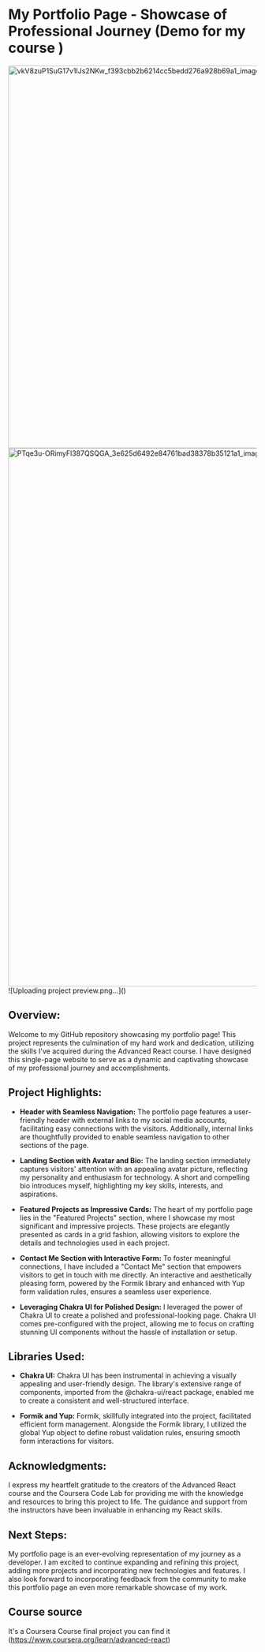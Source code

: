# My Portfolio Page - Showcase of Professional Journey (Demo for my course )
<img width="776" alt="vkV8zuP1SuG17v1IJs2NKw_f393cbb2b6214cc5bedd276a928b69a1_image4" src="https://github.com/mohamedreda22/portfolio/assets/73208810/1eed7dc8-fc21-4f25-a4d5-3274efc40c19">
<img width="1092" alt="PTqe3u-ORimyFl387QSQGA_3e625d6492e84761bad38378b35121a1_image3" src="https://github.com/mohamedreda22/portfolio/assets/73208810/2f21a422-ea08-45cc-a182-15ae334e405a">
![Uploading project preview.png…]()


## Overview:

Welcome to my GitHub repository showcasing my portfolio page! This project represents the culmination of my hard work and dedication, utilizing the skills I've acquired during the Advanced React course. I have designed this single-page website to serve as a dynamic and captivating showcase of my professional journey and accomplishments.

## Project Highlights:

- **Header with Seamless Navigation:** The portfolio page features a user-friendly header with external links to my social media accounts, facilitating easy connections with the visitors. Additionally, internal links are thoughtfully provided to enable seamless navigation to other sections of the page.

- **Landing Section with Avatar and Bio:** The landing section immediately captures visitors' attention with an appealing avatar picture, reflecting my personality and enthusiasm for technology. A short and compelling bio introduces myself, highlighting my key skills, interests, and aspirations.

- **Featured Projects as Impressive Cards:** The heart of my portfolio page lies in the "Featured Projects" section, where I showcase my most significant and impressive projects. These projects are elegantly presented as cards in a grid fashion, allowing visitors to explore the details and technologies used in each project.

- **Contact Me Section with Interactive Form:** To foster meaningful connections, I have included a "Contact Me" section that empowers visitors to get in touch with me directly. An interactive and aesthetically pleasing form, powered by the Formik library and enhanced with Yup form validation rules, ensures a seamless user experience.

- **Leveraging Chakra UI for Polished Design:** I leveraged the power of Chakra UI to create a polished and professional-looking page. Chakra UI comes pre-configured with the project, allowing me to focus on crafting stunning UI components without the hassle of installation or setup.

## Libraries Used:

- **Chakra UI:** Chakra UI has been instrumental in achieving a visually appealing and user-friendly design. The library's extensive range of components, imported from the @chakra-ui/react package, enabled me to create a consistent and well-structured interface.

- **Formik and Yup:** Formik, skillfully integrated into the project, facilitated efficient form management. Alongside the Formik library, I utilized the global Yup object to define robust validation rules, ensuring smooth form interactions for visitors.

## Acknowledgments:

I express my heartfelt gratitude to the creators of the Advanced React course and the Coursera Code Lab for providing me with the knowledge and resources to bring this project to life. The guidance and support from the instructors have been invaluable in enhancing my React skills.

## Next Steps:

My portfolio page is an ever-evolving representation of my journey as a developer. I am excited to continue expanding and refining this project, adding more projects and incorporating new technologies and features. I also look forward to incorporating feedback from the community to make this portfolio page an even more remarkable showcase of my work.

## Course source

It's a Coursera Course final project you can find it (https://www.coursera.org/learn/advanced-react)

